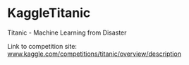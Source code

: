 # KaggleTitanic
 Titanic - Machine Learning from Disaster

Link to competition site:
 www.kaggle.com/competitions/titanic/overview/description
